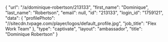 {
    "url": "\/a\/dominique-robertson\/213133",
    "first_name": "Dominique",
    "last_name": "Robertson",
    "email": null,
    "id": "213133",
    "login_id": "1759121",
    "data": {
        "profilePhoto": "\/\/sitecdn.tvpage.com\/player\/logos\/default_profile.jpg",
        "job_title": "Flex Work Team"
    },
    "type": "captivate",
    "layout": "ambassador",
    "title": "Dominique Robertson"
}